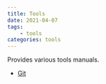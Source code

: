 ```yaml
---
title: Tools
date: 2021-04-07
tags:
	- tools
categories: tools
---
```


Provides various tools manuals.

<!--more-->

* [Git](git)
